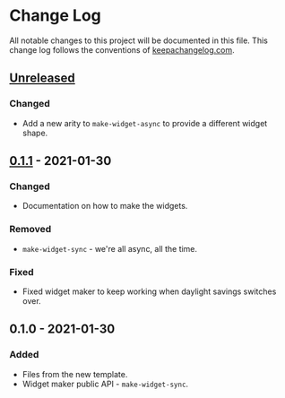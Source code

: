 # Change Log
All notable changes to this project will be documented in this file. This change log follows the conventions of [keepachangelog.com](http://keepachangelog.com/).

## [Unreleased]
### Changed
- Add a new arity to `make-widget-async` to provide a different widget shape.

## [0.1.1] - 2021-01-30
### Changed
- Documentation on how to make the widgets.

### Removed
- `make-widget-sync` - we're all async, all the time.

### Fixed
- Fixed widget maker to keep working when daylight savings switches over.

## 0.1.0 - 2021-01-30
### Added
- Files from the new template.
- Widget maker public API - `make-widget-sync`.

[Unreleased]: https://github.com/your-name/pig-dice-game/compare/0.1.1...HEAD
[0.1.1]: https://github.com/your-name/pig-dice-game/compare/0.1.0...0.1.1
